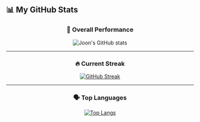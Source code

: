 ## 📊 My GitHub Stats  

<div align="center">

### 🧠 Overall Performance  
![Joon's GitHub stats](https://github-readme-stats.vercel.app/api?username=joon6390&show_icons=true&theme=radical&count_private=true&include_all_commits=true&cache_seconds=60)

---

### 🔥 Current Streak  
[![GitHub Streak](https://streak-stats.demolab.com?user=joon6390&theme=radical&hide_border=false&border_radius=10)](https://git.io/streak-stats)

---

### 🗣️ Top Languages  
[![Top Langs](https://github-readme-stats.vercel.app/api/top-langs/?username=joon6390&layout=compact&theme=radical&count_private=true)](https://github.com/anuraghazra/github-readme-stats)

</div>
